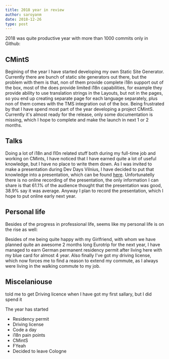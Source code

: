 ```yaml
---
title: 2018 year in review
author: saroyanm
date: 2018-12-26
type: post
---
```



2018 was quite productive year with more than 1000 commits only in Github:


## CMintS

Begining of the year I have started developing my own Static Site Generator.
Currently there are bunch of static site generators out there, but the problem
with them is that, non of them provide complete i18n support out of the box,
most of the does provide limited i18n capabilities, for example they provide
ability to use translation strings in the Layouts, but not in the pages, so you
end up creating separate page for each language separately, plus non of them
comes with the TMS integration out of the box. Being frustrated by that I have
spend most part of the year developing a project CMintS. Currently it's almost
ready for the release, only some documentation is missing, which I hope to
complete and make the launch in next 1 or 2 months.

## Talks

Doing a lot of i18n and l10n related stuff both during my full-time job and
working on CMints, I have noticed that I have earned quite a lot of useful
knowledge, but I have no place to write them down. As I was invited to make a
presentation during Dev Days Vilnius, I have decided to put that knowledge into
a presentation, which can be found [here](). Unfortunatelly there is no online
recording of the presentation, the only information I can share is that 61.1% of
the audience thought that the presentation was good, 38.9% say it was average.
Anyway I plan to record the presentation, which I hope to put online early next
year.

## Personal life

Besides of the progress in professional life, seems like my personal life is on
the rise as well:

Besides of me being quite happy with my Girlfriend, with whom we have planned
quite an awesome 2 months long Eurotrip for the next year, I have managed to
earn German permanent residency permit after living here with my blue card for
almost 4 year. Also finally I've got my driving license, which now forces me
to find a reason to extend my commute, as I always were living in the walking
commute to my job.


## Miscelaniouse 

 told me to get Driving licence when I have got my first sallary, but I did spend it 


The year has started 

- Residency permit
- Driving license
- Code a day
- i18n pain points
- CMintS
- FYeah
- Decided to leave Cologne
